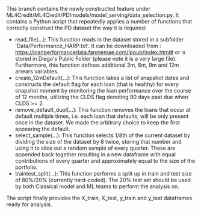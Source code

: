 This branch contains the newly constructed feature under ML4Credit/ML4Credit/PD/models/model_serving/data_selection.py.  It contains a Python script that repeatedly applies a number of functions that correctly construct the PD dataset the way it is required:

  - read_file(...): This function reads in the dataset stored in a subfolder 'Data/Performance_HARP.txt'. It can be downloaded from : https://loanperformancedata.fanniemae.com/lppub/index.html# or is stored in Diego's Public Folder (please note it is a very large file). Furthermore, this function defines additional 3m, 6m, 9m and 12m arrears variables.
  - create_12mDefault(...): This function takes a list of snapshot dates and constructs the default flag for each loan (that is healthy) for every snapshot moment by monitoring the loan performance over the course of 12 months, utilizing the CLDS flag denoting 90 days past due when CLDS >= 2.
  - remove_default_dupl(...): This function removes the loans that occur at default multiple times, i.e. each loan that defaults, will be only present once in the dataset. We made the arbitrary choice to keep the first appearing the default. 
  - select_sample(...): This function selects 1/8th of the current dataset by dividing the size of the dataset by 8 twice, storing that number and using it to slice out a random sample of every quarter. These are appended back together resulting in a new dataframe with equal contributions of every quarter and approximately equal to the size of the portfolio. 
  - traintest_split(...): This function performs a split up in train and test size of 80%/20% (currently hard-coded). The 20% test set should be used by both Classical model and ML teams to perform the analysis on. 

The script finally provides the X_train, X_test, y_train and y_test dataframes ready for analysis. 
